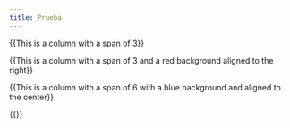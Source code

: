 ```yaml
---
title: Prueba
---
```

{{<column span="3" color="" align="undefined">T﻿his is a column with a span of 3</column>}}

{{<column span="3" color="#ff0000" align="right">T﻿his is a column with a span of 3 and a red background aligned to the right</column>}}

{{<column span="6" color="#00ffff" align="center">T﻿his is a column with a span of 6 with a blue background and aligned to the center</column>}}

{{<divider-title text="This is a Divider Title">}}